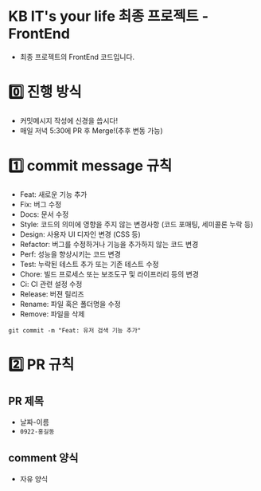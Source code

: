 # KB IT's your life 최종 프로젝트 - FrontEnd

- 최종 프로젝트의 FrontEnd 코드입니다.


# 0️⃣ 진행 방식
- 커밋메시지 작성에 신경을 씁시다!
- 매일 저녁 5:30에 PR 후 Merge!(추후 변동 가능)

# 1️⃣ commit message 규칙

- Feat:     새로운 기능 추가
- Fix:      버그 수정
- Docs:     문서 수정
- Style:    코드의 의미에 영향을 주지 않는 변경사항 (코드 포매팅, 세미콜론 누락 등)
- Design:   사용자 UI 디자인 변경 (CSS 등)
- Refactor: 버그를 수정하거나 기능을 추가하지 않는 코드 변경
- Perf:     성능을 향상시키는 코드 변경
- Test:     누락된 테스트 추가 또는 기존 테스트 수정
- Chore:    빌드 프로세스 또는 보조도구 및 라이프러리 등의 변경
- Ci:       CI 관련 설정 수정
- Release:  버젼 릴리즈
- Rename:   파일 혹은 폴더명을 수정
- Remove:   파일을 삭제

```shell
git commit -m "Feat: 유저 검색 기능 추가"
```

# 2️⃣ PR 규칙
## PR 제목
- 날짜-이름
- `0922-홍길동`
## comment 양식
- 자유 양식

